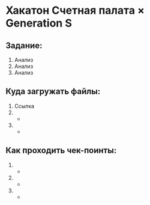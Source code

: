# Хакатон Счетная палата × Generation S 

## Задание: 
1. Анализ
2. Анализ
3. Анализ

## Куда загружать файлы:
1. Ссылка
2. -
3. -

## Как проходить чек-поинты:
1. -
2. -
3. -
